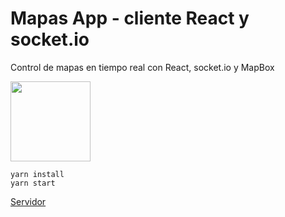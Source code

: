 # Mapas App - cliente React y socket.io

Control de mapas en tiempo real con React, socket.io y MapBox

<a href="https://mapbox.com" target="_blank">
  <img src="https://upload.wikimedia.org/wikipedia/commons/thumb/c/c4/Mapbox_logo_2017.svg/1280px-Mapbox_logo_2017.svg.png" width="128" /></a>
</a>

```
yarn install
yarn start
```
[Servidor](https://github.com/andres-mestra/mapas-server)
